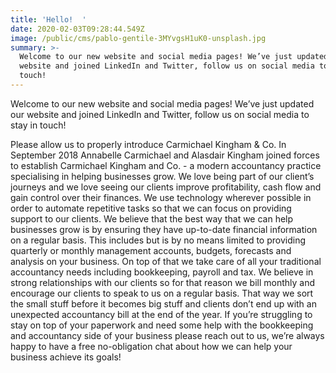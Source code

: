 ```yaml
---
title: 'Hello!  '
date: 2020-02-03T09:28:44.549Z
image: /public/cms/pablo-gentile-3MYvgsH1uK0-unsplash.jpg
summary: >-
  Welcome to our new website and social media pages! We’ve just updated our
  website and joined LinkedIn and Twitter, follow us on social media to stay in
  touch!
---
```

Welcome to our new website and social media pages! We’ve just updated our website and joined LinkedIn and Twitter, follow us on social media to stay in touch! 

Please allow us to properly introduce Carmichael Kingham & Co. In September 2018 Annabelle Carmichael and Alasdair Kingham joined forces to establish Carmichael Kingham and Co. - a modern accountancy practice specialising in helping businesses grow. We love being part of our client’s journeys and we love seeing our clients improve profitability, cash flow and gain control over their finances. We use technology wherever possible in order to automate repetitive tasks so that we can focus on providing support to our clients. We believe that the best way that we can help businesses grow is by ensuring they have up-to-date financial information on a regular basis. This includes but is by no means limited to providing quarterly or monthly management accounts, budgets, forecasts and analysis on your business. On top of that we take care of all your traditional accountancy needs including bookkeeping, payroll and tax. We believe in strong relationships with our clients so for that reason we bill monthly and encourage our clients to speak to us on a regular basis. That way we sort the small stuff before it becomes big stuff and clients don’t end up with an unexpected accountancy bill at the end of the year. If you’re struggling to stay on top of your paperwork and need some help with the bookkeeping and accountancy side of your business please reach out to us, we’re always happy to have a free no-obligation chat about how we can help your business achieve its goals!
